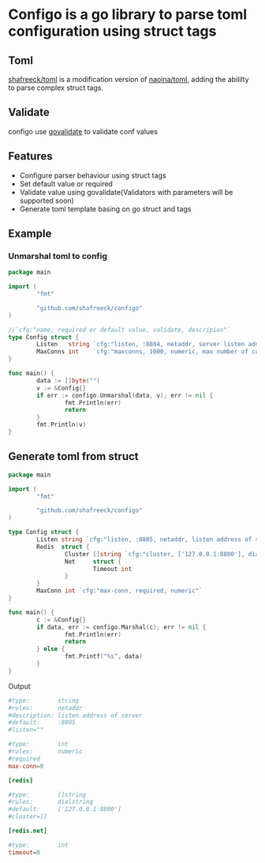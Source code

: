 # Configo is a go library to parse toml configuration using struct tags

## Toml
[shafreeck/toml](https://github.com/shafreeck/toml) is a modification version of [naoina/toml](https://github.com/naoina/toml),
adding the abililty to parse complex struct tags.

## Validate
configo use [govalidate](https://github.com/asaskevich/govalidator) to validate conf values

## Features
* Configure parser behaviour using struct tags
* Set default value or required
* Validate value using govalidate(Validators with parameters will be supported soon)
* Generate toml template basing on go struct and tags

## Example

### Unmarshal toml to config
```go
package main

import (
        "fmt"

        "github.com/shafreeck/configo"
)

//`cfg:"name, required or default value, validate, descripion"`
type Config struct {
        Listen   string `cfg:"listen, :8804, netaddr, server listen address"`
        MaxConns int    `cfg:"maxconns, 1000, numeric, max number of connections"`
}

func main() {
        data := []byte("")
        v := &Config{}
        if err := configo.Unmarshal(data, v); err != nil {
                fmt.Println(err)
                return
        }
        fmt.Println(v)
}
```

## Generate toml from struct
```go
package main

import (
        "fmt"

        "github.com/shafreeck/configo"
)

type Config struct {
        Listen string `cfg:"listen, :8805, netaddr, listen address of server"`
        Redis  struct {
                Cluster []string `cfg:"cluster, ['127.0.0.1:8800'], dialstring"`
                Net     struct {
                        Timeout int
                }
        }
        MaxConn int `cfg:"max-conn, required, numeric"`
}

func main() {
        c := &Config{}
        if data, err := configo.Marshal(c); err != nil {
                fmt.Println(err)
                return
        } else {
                fmt.Printf("%s", data)
        }
}
```
Output

```toml
#type:        string
#rules:       netaddr
#description: listen address of server
#default:     :8805
#listen=""

#type:        int
#rules:       numeric
#required
max-conn=0

[redis]

#type:        []string
#rules:       dialstring
#default:     ['127.0.0.1:8800']
#cluster=[]

[redis.net]

#type:        int
timeout=0
```
